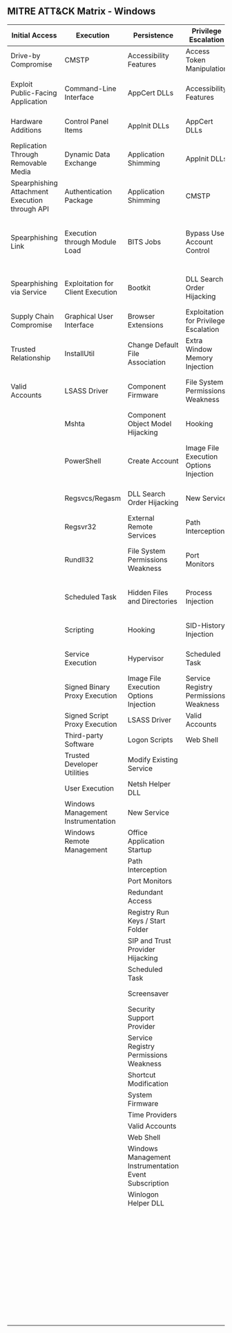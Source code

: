 ## MITRE ATT&CK Matrix - Windows

| Initial Access	| Execution	| Persistence	| Privilege Escalation	| Defense Evasion	| Credential Access	| Discovery	| Lateral Movement	| Collection	| Exfiltration	| Command and Control|
|-------------------------------------------------------|----------------------------------------|-----------------------------------------|----------------------------------------|----------------------------------------|-------------------------------------|------------------------------------|--------------------------------|--------------------------------|-----------------------------------------------|-----------------------------------------|
| Drive-by Compromise	| CMSTP	| Accessibility Features	| Access Token Manipulation	| Access Token Manipulation	| Account Manipulation	| Account Discovery	| Application Deployment Software	| Audio Capture	| Automated Exfiltration	| Commonly Used Port |
| Exploit Public-Facing Application	| Command-Line Interface	| AppCert DLLs	| Accessibility Features	| BITS Jobs	| Brute Force	| Application Window Discovery	| Distributed Component Object Model	| Automated Collection	| Data Compressed	| Communication Through Removable Media |
| Hardware Additions	| Control Panel Items	| AppInit DLLs	| AppCert DLLs	| Binary Padding	| Credential Dumping	| Browser Bookmark Discovery	| Exploitation of Remote Services	| Clipboard Data	| Data Encrypted	| Connection Proxy|
| Replication Through Removable Media	| Dynamic Data Exchange	| Application Shimming	| AppInit DLLs	| Bypass User Account Control	| Credentials in Files	| File and Directory Discovery	| Logon Scripts	| Data Staged	| Data Transfer Size Limits	| Custom Command and Control Protocol |
| Spearphishing Attachment	Execution through API	| Authentication Package	| Application Shimming	| CMSTP	| Credentials in Registry	| Network Service Scanning	| Pass the Hash	| Data from Information Repositories	| Exfiltration Over Alternative Protocol	| Custom Cryptographic Protocol |
| Spearphishing Link	| Execution through Module Load	| BITS Jobs	| Bypass User Account Control	| Code Signing	| Exploitation for Credential Access	| Network Share Discovery	| Pass the Ticket	Data from Local System	| Exfiltration Over Command and Control Channel	|Data Encoding |
| Spearphishing via Service	| Exploitation for Client Execution	| Bootkit	|DLL Search Order Hijacking	| Component Firmware	| Forced Authentication	| Password Policy Discovery	| Remote Desktop Protocol	| Data from Network Shared Drive	| Exfiltration Over Other Network Medium	| Data Obfuscation |
| Supply Chain Compromise	| Graphical User Interface	| Browser Extensions	| Exploitation for Privilege Escalation	| Component Object Model Hijacking	| Hooking	| Peripheral Device Discovery	| Remote File Copy	| Data from Removable Media	| Exfiltration Over Physical Medium	| Domain Fronting |
|Trusted Relationship	| InstallUtil	| Change Default File Association	| Extra Window Memory Injection	| Control Panel Items	| Input Capture	| Permission Groups Discovery	| Remote Services	| Email Collection	| Scheduled Transfer	| Fallback Channels |
| Valid Accounts	| LSASS Driver	| Component Firmware	| File System Permissions Weakness	| DCShadow	| Kerberoasting	| Process Discovery	| Replication Through Removable Media	| Input Capture |     |  Multi-Stage Channels |
|      | Mshta	| Component Object Model Hijacking	| Hooking	| DLL Search Order Hijacking	| LLMNR/NBT-NS Poisoning	| Query Registry	| Shared Webroot	| Man in the Browser	|      		| Multi-hop Proxy	|     
|      |PowerShell	| Create Account	| Image File Execution Options Injection	| DLL Side-Loading	| Network Sniffing	| Remote System Discovery	Taint Shared Content	| Screen Capture		|      | Multiband Communication	|  
|      |Regsvcs/Regasm	| DLL Search Order Hijacking	| New Service	| Deobfuscate/Decode Files or Information	| Password Filter DLL	| Security Software Discovery	| Third-party Software	| Video Capture		|      | Multilayer Encryption	|  
|      |Regsvr32	| External Remote Services	| Path Interception	| Disabling Security Tools	| Private Keys	| System Information Discovery	| Windows Admin Shares			| 			| 			| Remote Access Tools		|
|      |Rundll32	| File System Permissions Weakness	| Port Monitors	| Exploitation for Defense Evasion	| Replication Through Removable Media	| System Network Configuration Discovery	| Windows Remote Management			| 			| 			| Remote File Copy			| 			|
|      |Scheduled Task	| Hidden Files and Directories	| Process Injection	| Extra Window Memory Injection	| Two-Factor Authentication Interception	| System Network Connections Discovery				| 			| 			| 			| 			| Standard Application Layer Protocol		| 		
|      | Scripting	| Hooking	| SID-History Injection	| File Deletion		| 			| System Owner/User Discovery				| 			| 			| 			| Standard Cryptographic Protocol|
|      |Service Execution	| Hypervisor	| Scheduled Task	| File System Logical Offsets		| 			| System Service Discovery				| 			| 			| 			| Standard Non-Application Layer Protocol|			
|      |Signed Binary Proxy Execution	| Image File Execution Options Injection	| Service Registry Permissions Weakness	| Hidden Files and Directories		| 			| System Time Discovery				|			| 			| 			|  Uncommonly Used Port|
|      				| Signed Script Proxy Execution	| LSASS Driver	| Valid Accounts	| Image File Execution Options Injection						| 			| 			| 			| 			| 			| Web Service		|
|		| Third-party Software	| Logon Scripts	| Web Shell	| Indicator Blocking								| 				| 		| 		| 			| 			| 			|
| 		| Trusted Developer Utilities	| Modify Existing Service		|	|  Indicator Removal from Tools		|				 | 		|		|		 | 		|		 |
|		| User Execution	| Netsh Helper DLL		|		 | Indicator Removal on Host						| 		 		| 		|		 |		 | 		|		 |
|		|  Windows Management Instrumentation	| New Service		| 		|Indirect Command Execution			|				 | 		|		 |		 |		 | 		|	
| 		| Windows Remote Management	| Office Application Startup		|  		|Install Root Certificate		| 				|		|		 | 		|		 |		 |
|		 | 		| Path Interception		|  		|InstallUtil													| 				|		|		 | 		|		 |		 |
|		 | 		| Port Monitors		|  		|Masquerading								 						| 				|		 |		 | 		|		 |		 |
|		 | 		| Redundant Access		|  		|Modify Registry								    | 			|				 |		 | 		|		 |		 |
|		 | 		| Registry Run Keys / Start Folder		|  		|Mshta								| 			|				 |		 | 		|		 |		 |
|		 | 		| SIP and Trust Provider Hijacking		|  		|NTFS File Attributes				| 			|				 |		 | 		|		 |		 |
|		 | 		| Scheduled Task		|  		|Network Share Connection Removal					| 			|				 |		 | 		|		 |		 |
|		 | 		| Screensaver		|  		|Obfuscated Files or Information				 		| 			|				 |		 | 		|		 |		 |
|		 | 		| Security Support Provider	|  		|	Process Doppelgänging						| 			|				 |		 | 		|		 |		 |
|		 | 		| Service Registry Permissions Weakness	  		|		| Process Hollowing			| 			|				 |		 | 		|		 |		 |
|		 | 		| Shortcut Modification		| 		| Process Injection								| 			|				 |		 | 		|		 |		 |
|		 | 		| System Firmware			| 		| Redundant Access								| 			|				 |		 | 		|		 |		 |
|		 | 		| Time Providers			| 		| Regsvcs/Regasm				 				| 			|				 |		 |		| 		 |		 |
|		 | 		| Valid Accounts			| 		| Regsvr32										| 			|				 |		 | 		|		 |		 |
|		 | 		|  Web Shell				| 		| Rootkit										| 			|				 |		 |		| 		 |		 |
|		 | 		| Windows Management Instrumentation Event Subscription		| 		| Rundll32		| 			|				 |		 |		| 		 |		 |
|		 | 		| Winlogon Helper DLL		| 		| SIP and Trust Provider Hijacking				| 			|				 |		 | 		|		 |		 |
| 		| 		| 							| 		| Scripting										| 			|				 |		 | 		|		 |		 |
| 		| 		| 							| 		| Signed Binary Proxy Execution					| 			|				 |		 | 		|		 |		 |
| 		| 		| 							| 		| Signed Script Proxy Execution				 	| 			|				 |		 | 		|		 |		 |
| 		| 		| 							| 		| Software Packing						 		| 			|				 |		 | 		|		 |		 |
| 		| 		| 							| 		| Timestomp								 		| 			|				 |		 | 		|		 |		 |
| 		| 		| 							| 		| Trusted Developer Utilities			 		| 			|				 |		 | 		|		 |		 |
| 		| 		| 							| 		| Valid Accounts						 		| 			|				 |		 | 		|		 |		 |
| 		| 		| 							| 		| Web Service						 			| 			|				 |		 | 		|		 |		 |
